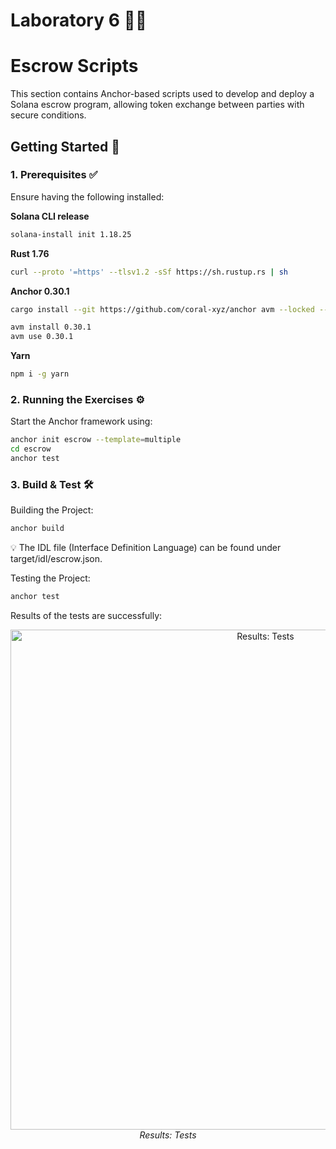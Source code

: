 # Laboratory 6 🧑‍💻
# Escrow Scripts

This section contains Anchor-based scripts used to develop and deploy a Solana escrow program, allowing token exchange between parties with secure conditions.

## Getting Started 🚀

### 1. Prerequisites ✅
Ensure having the following installed:

**Solana CLI release** 
```bash
solana-install init 1.18.25 
```

**Rust 1.76** 
```bash
curl --proto '=https' --tlsv1.2 -sSf https://sh.rustup.rs | sh 
```

**Anchor 0.30.1** 
```bash
cargo install --git https://github.com/coral-xyz/anchor avm --locked --force 

avm install 0.30.1 
avm use 0.30.1 
```

**Yarn**
```bash
npm i -g yarn

```

### 2. Running the Exercises ⚙️
Start the Anchor framework using:
```bash
anchor init escrow --template=multiple
cd escrow
anchor test 
```

### 3. Build & Test 🛠️
Building the Project:
```bash
anchor build
```
💡 The IDL file (Interface Definition Language) can be found under target/idl/escrow.json.

Testing the Project:
```bash
anchor test 
```

Results of the tests are successfully:
<p align="center">
  <img src="lab6_7_tests.png" alt="Results: Tests" width="800">
  <br>
  <em>Results: Tests</em>
</p>

